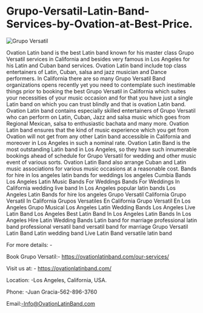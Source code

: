 # Grupo-Versatil-Latin-Band-Services-by-Ovation-at-Best-Price.
![Grupo Versatil](https://user-images.githubusercontent.com/91527248/154910557-1eee70d5-8419-4b46-8b85-d5a9a47f09cd.jpeg)

Ovation Latin band is the best Latin band known for his master class Grupo Versatil services in California and besides very famous in Los Angeles for his Latin and Cuban band services. Ovation Latin band include top class entertainers of Latin, Cuban, salsa and jazz musician and Dance performers.
In California there are so many Grupo Versatil Band organizations opens recently yet you need to contemplate such inestimable things prior to booking the best Grupo Versatil in California which suites your necessities of your music occasion and for that you have just a single Latin band on which you can trust blindly and that is ovation Latin band.
Ovation Latin band contains especially skilled entertainers of Grupo Versatil who can perform on Latin, Cuban, Jazz and salsa music which goes from Regional Mexican, salsa to enthusiastic bachata and many more. Ovation Latin band ensures that the kind of music experience which you get from Ovation will not get from any other Latin band accessible in California and moreover in Los Angeles in such a nominal rate.
Ovation Latin Band is the most outstanding Latin band in Los Angeles, so they have such innumerable bookings ahead of schedule for Grupo Versatil for wedding and other music event of various sorts. Ovation Latin Band also arrange Cuban and Latin music associations for various music occasions at a reasonable cost.
Bands for hire in los angeles
latin bands for weddings los angeles
Cumbia Bands Los Angeles
Latin Music Bands For Weddings
Bands For Weddings In California
wedding live band In Los Angeles
popular latin bands Los Angeles
Latin Bands for hire los angeles
Grupo Versatil California
Grupo Versatil In California
Grupos Versatiles En California
Grupo Versatil En Los Angeles
Grupo Musical Los Angeles
Latin Wedding Bands Los Angeles
Live Latin Band Los Angeles
Best Latin Band In Los Angeles
Latin Bands In Los Angeles
Hire Latin Wedding Bands
Latin band for marriage
professional latin band
professional versatil band
versatil band for marriage
Grupo Versatil
Latin Band
Latin wedding band
Live Latin Band
versatile latin band

For more details: -

Book Grupo Versatil:- https://ovationlatinband.com/our-services/

Visit us at: - https://ovationlatinband.com/

Location: -Los Angeles, California, USA.

Phone: -Juan Gracia-562-896-3760

Email:-Info@OvationLatinBand.com
